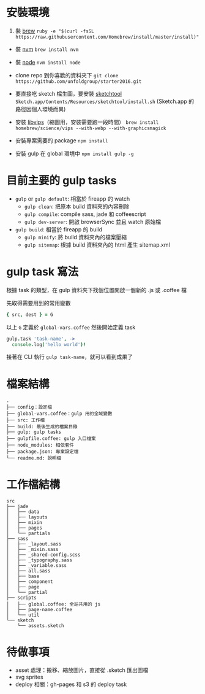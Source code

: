 # 安裝環境
1. 裝 [brew](http://brew.sh/index_zh-tw.html)
`ruby -e "$(curl -fsSL https://raw.githubusercontent.com/Homebrew/install/master/install)"`

- 裝 [nvm](https://github.com/creationix/nvm)
`brew install nvm`

- 裝 [node](https://nodejs.org/en/)
`nvm install node`

- clone repo 到你喜歡的資料夾下
`git clone https://github.com/unfoldgroup/starter2016.git`

- 要直接吃 sketch 檔生圖，要安裝 [sketchtool](http://www.sketchapp.com/tool/)
`Sketch.app/Contents/Resources/sketchtool/install.sh`
(Sketch.app 的路徑因個人環境而異)

- 安裝 [libvips](https://github.com/jcupitt/libvips)（縮圖用，安裝需要跑一段時間）
`brew install homebrew/science/vips --with-webp --with-graphicsmagick`

- 安裝專案需要的 package
`npm install`

- 安裝 gulp 在 global 環境中
`npm install gulp -g`

# 目前主要的 gulp tasks
- `gulp` or `gulp default`: 相當於 fireapp 的 watch
  - `gulp clean`: 把原本 build 資料夾的內容刪除
  - `gulp compile`: compile sass, jade 和 coffeescript
  - `gulp dev-server`: 開啟 browserSync 並且 watch 原始檔
- `gulp build`: 相當於 fireapp 的 build
  - `gulp minify`: 將 build 資料夾內的檔案壓縮
  - `gulp sitemap`: 根據 build 資料夾內的 html 產生 sitemap.xml

# gulp task 寫法
根據 task 的類型，在 gulp 資料夾下找個位置開啟一個新的 .js 或 .coffee 檔

先取得需要用到的常用變數

```coffee
{ src, dest } = G
```
以上 `G` 定義於 `global-vars.coffee`
然後開始定義 task

```coffee
gulp.task 'task-name', ->
  console.log('hello world')!
```

接著在 CLI 執行 `gulp task-name`，就可以看到成果了

# 檔案結構
```
.
├── config：設定檔
├── global-vars.coffee：gulp 用的全域變數
├── src: 工作檔
├── build: 最後生成的檔案目錄
├── gulp: gulp tasks
├── gulpfile.coffee: gulp 入口檔案
├── node_modules: 相依套件
├── package.json: 專案設定檔
└── readme.md: 說明檔
```


# 工作檔結構
```
src
├── jade
│   ├── data
│   ├── layouts
│   ├── mixin
│   ├── pages
│   └── partials
├── sass
│   ├── _layout.sass
│   ├── _mixin.sass
│   ├── _shared-config.scss
│   ├── _typography.sass
│   ├── _variable.sass
│   ├── all.sass
│   ├── base
│   ├── component
│   ├── page
│   └── partial
├── scripts
│   ├── global.coffee: 全站共用的 js
│   ├── page-name.coffee
│   └── util
└── sketch
    └── assets.sketch
```

# 待做事項
- asset 處理：搬移、縮放圖片，直接從 .sketch 匯出圖檔
- svg sprites
- deploy 相關：gh-pages 和 s3 的 deploy task
